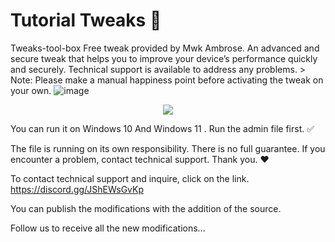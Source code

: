 # Tutorial Tweaks 🚀
 Tweaks-tool-box
 Free tweak provided by Mwk Ambrose. An advanced and secure tweak that helps you to improve your device’s performance quickly and securely. Technical support is available to address any problems. > Note: Please make a manual happiness point before activating the tweak on your own.
![image](https://github.com/mwkambrose/Tweaks-tool-box-/blob/main/image%20tweaks.jpg?raw=true)

<p align="center">
  <a href=![image](https://github.com/user-attachments/assets/d67a0a06-7038-4918-aa3d-deaeb06be5f0)
"">
    <img src="![image](https://github.com/user-attachments/assets/efd4aa49-57b8-44ba-b697-6744f431ab25)
">
  </a>
</p>



You can run it on Windows 10 And Windows 11 . Run the admin file first. ✅

The file is running on its own responsibility. There is no full guarantee. If you encounter a problem, contact technical support. Thank you. ❤️ 


To contact technical support and inquire, click on the link.  https://discord.gg/JShEWsGvKp


You can publish the modifications with the addition of the source.


Follow us to receive all the new modifications...
